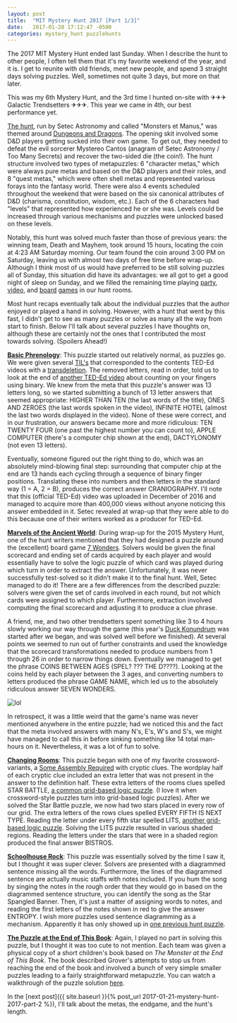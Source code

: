 ```yaml
---
layout: post
title:  "MIT Mystery Hunt 2017 [Part 1/3]"
date:   2017-01-20 17:12:47 -0500
categories: mystery_hunt puzzlehunts
---
```

The 2017 MIT Mystery Hunt ended last Sunday. When I describe the hunt to other people, I often tell them that it's my favorite weekend of the year, and it is. I get to reunite with old friends, meet new people, and spend 3 straight days solving puzzles. Well, sometimes not quite 3 days, but more on that later.

This was my 6th Mystery Hunt, and the 3rd time I hunted on-site with ✈✈✈ Galactic Trendsetters ✈✈✈. This year we came in 4th, our best performance yet.

[The hunt](http://web.mit.edu/puzzle/www/2017/), run by Setec Astronomy and called "Monsters et Manus," was themed around [Dungeons and Dragons](https://en.wikipedia.org/wiki/Dungeons_%26_Dragons). The opening skit involved some D&D players getting sucked into their own game. To get out, they needed to defeat the evil sorcerer Mystereo Cantos (anagram of Setec Astronomy / Too Many Secrets) and recover the two-sided die (the coin!). The hunt structure involved two types of metapuzzles: 6 "character metas," which were always pure metas and based on the D&D players and their roles, and 8 "quest metas," which were often shell metas and represented various forays into the fantasy world. There were also 4 events scheduled throughout the weekend that were based on the six canonical attributes of D&D (charisma, constitution, wisdom, etc.). Each of the 6 characters had "levels" that represented how experienced he or she was. Levels could be increased through various mechanisms and puzzles were unlocked based on these levels.

<!--more-->

Notably, this hunt was solved much faster than those of previous years: the winning team, Death and Mayhem, took around 15 hours, locating the coin at 4:23 AM Saturday morning. Our team found the coin around 3:00 PM on Saturday, leaving us with almost two days of free time before wrap-up. Although I think most of us would have preferred to be still solving puzzles all of Sunday, this situation did have its advantages: we all got to get a good night of sleep on Sunday, and we filled the remaining time playing [party](http://jackbox.tv/), [video](http://www.keeptalkinggame.com/), and [board](https://boardgamegeek.com/boardgame/172308/broom-service) [games](http://tagpro.koalabeast.com/) in our hunt rooms.

Most hunt recaps eventually talk about the individual puzzles that the author enjoyed or played a hand in solving. However, with a hunt that went by this fast, I didn't get to see as many puzzles or solve as many all the way from start to finish. Below I'll talk about several puzzles I have thoughts on, although these are certainly not the ones that I contributed the most towards solving. (Spoilers Ahead!)

**[Basic Phrenology](http://web.mit.edu/puzzle/www/2017/puzzle/basic_phrenology.html)**: This puzzle started out relatively normal, as puzzles go. We were given several [TIL's](https://www.reddit.com/r/todayilearned/) that corresponded to the contents TED-Ed videos with a [transdeletion](http://www.puzzlers.org/guide/remove.html). The removed letters, read in order, told us to look at the end of [another TED-Ed video](https://www.youtube.com/watch?v=UixU1oRW64Q) about counting on your fingers using binary. We knew from the meta that this puzzle's answer was 13 letters long, so we started submitting a bunch of 13 letter answers that seemed appropriate: HIGHER THAN TEN (the last words of the title), ONES AND ZEROES (the last words spoken in the video), INFINITE HOTEL (almost the last two words displayed in the video). None of these were correct, and in our frustration, our answers became more and more ridiculous: TEN TWENTY FOUR (one past the highest number you can count to), APPLE COMPUTER (there's a computer chip shown at the end), DACTYLONOMY (not even 13 letters).

Eventually, someone figured out the right thing to do, which was an absolutely mind-blowing final step: surrounding that computer chip at the end are 13 hands each cycling through a sequence of binary finger positions. Translating these into numbers and then letters in the standard way (1 = A, 2 = B), produces the correct answer CRANIOGRAPHY. I'll note that this (official TED-Ed) video was uploaded in December of 2016 and managed to acquire more than 400,000 views without anyone noticing this answer embedded in it. Setec revealed at wrap-up that they were able to do this because one of their writers worked as a producer for TED-Ed.

**[Marvels of the Ancient World](http://web.mit.edu/puzzle/www/2017/puzzle/marvels_of_the_ancient_world.html)**: During wrap-up for the 2015 Mystery Hunt, one of the hunt writers mentioned that they had designed a puzzle around the (excellent) board game [7 Wonders](https://boardgamegeek.com/boardgame/68448/7-wonders). Solvers would be given the final scorecard and ending set of cards acquired by each player and would essentially have to solve the logic puzzle of which card was played during which turn in order to extract the answer. Unfortunately, it was never successfully test-solved so it didn't make it to the final hunt. Well, Setec managed to do it! There are a few differences from the described puzzle: solvers were given the set of cards involved in each round, but not which cards were assigned to which player. Furthermore, extraction involved computing the final scorecard and adjusting it to produce a clue phrase.

A friend, me, and two other trendsetters spent something like 3 to 4 hours slowly working our way through the game (this year's [Duck Konundrum](http://web.mit.edu/puzzle/www/2017/puzzle/ye_olde_seventhe_duck_konundrum_the_cones_of_duckshire.html) was started after we began, and was solved well before we finished). At several points we seemed to run out of further constraints and used the knowledge that the scorecard transformations needed to produce numbers from 1 through 26 in order to narrow things down. Eventually we managed to get the phrase COINS BETWEEN AGES (SPEL? ??? THE D????). Looking at the coins held by each player between the 3 ages, and converting numbers to letters produced the phrase GAME NAME, which led us to the absolutely ridiculous answer SEVEN WONDERS.

![lol]({{site.baseurl}}/assets/seven_wonders_lol.png)

In retrospect, it was a little weird that the game's name was never mentioned anywhere in the entire puzzle; had we noticed this and the fact that the meta involved answers with many N's, E's, W's and S's, we might have managed to call this in before sinking something like 14 total man-hours on it. Nevertheless, it was a lot of fun to solve.

**[Changing Rooms](http://web.mit.edu/puzzle/www/2017/puzzle/changing_rooms.html)**: This puzzle began with one of my favorite crossword-variants, a [Some Assembly Required](https://devjoe.appspot.com/huntindex/keyword/someassemblyrequired) with cryptic clues. The wordplay half of each cryptic clue included an extra letter that was not present in the answer to the definition half. These extra letters of the rooms clues spelled STAR BATTLE, [a common grid-based logic puzzle](https://www.wired.com/2010/12/dr-sudoku-prescribes-star-battle/). (I love it when crossword-style puzzles turn into grid-based logic puzzles). After we solved the Star Battle puzzle, we now had two stars placed in every row of our grid. The extra letters of the rows clues spelled EVERY FIFTH IS NEXT TYPE. Reading the letter under every fifth star spelled LITS, [another grid-based logic puzzle](https://www.gmpuzzles.com/blog/lits-rules-and-info/). Solving the LITS puzzle resulted in various shaded regions. Reading the letters under the stars that were in a shaded region produced the final answer BISTROS.

**[Schoolhouse Rock](http://web.mit.edu/puzzle/www/2017/puzzle/schoolhouse_rock.html)**: This puzzle was essentially solved by the time I saw it, but I thought it was super clever. Solvers are presented with a diagrammed sentence missing all the words. Furthermore, the lines of the diagrammed sentence are actually music staffs with notes included. If you hum the song by singing the notes in the rough order that they would go in based on the diagrammed sentence structure, you can identify the song as the Star Spangled Banner. Then, it's just a matter of assigning words to notes, and reading the first letters of the notes shown in red to give the answer ENTROPY. I wish more puzzles used sentence diagramming as a mechanism. Apparently it has only showed up in [one previous hunt puzzle](https://devjoe.appspot.com/huntindex/puzzle/mit2011w4civilization20).

**[The Puzzle at the End of This Book](http://web.mit.edu/puzzle/www/2017/puzzle/the_puzzle_at_the_end_of_this_book.html)**: Again, I played no part in solving this puzzle, but I thought it was too cute to not mention. Each team was given a physical copy of a short children's book based on *The Monster at the End of This Book*. The book described Grover's attempts to stop us from reaching the end of the book and involved a bunch of very simple smaller puzzles leading to a fairly straightforward metapuzzle. You can watch a walkthrough of the puzzle solution [here](https://www.youtube.com/watch?v=GQsM7pLtUKs).

In the [next post]({{ site.baseurl }}{% post_url 2017-01-21-mystery-hunt-2017-part-2 %}), I'll talk about the metas, the endgame, and the hunt's length.
